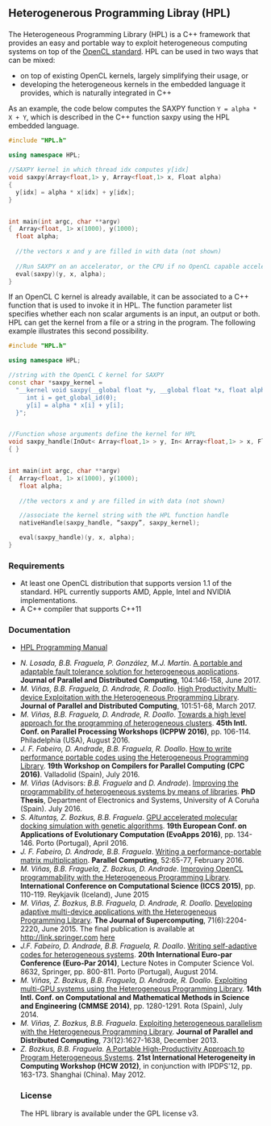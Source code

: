 ## Heterogenerous Programming Libray (HPL) </p>

 The Heterogeneous Programming Library (HPL) is a C++ framework that provides an easy and portable way to exploit heterogeneous computing systems on top of the [OpenCL standard](http://www.khronos.org/opencl/). HPL can be used in two ways that can be mixed:

- on top of existing OpenCL kernels, largely simplifying their usage, or
- developing the heterogeneous kernels in the embedded language it provides, which is naturally integrated in C++

As an example, the code below computes the SAXPY function `Y = alpha * X + Y`, which is described in the C++ function saxpy using the HPL embedded language.
 
 ```cpp 
#include "HPL.h"

using namespace HPL;

//SAXPY kernel in which thread idx computes y[idx]
void saxpy(Array<float,1> y, Array<float,1> x, Float alpha) 
{
   y[idx] = alpha * x[idx] + y[idx];
}


int main(int argc, char **argv) 
{  Array<float, 1> x(1000), y(1000);
   float alpha;
  
   //the vectors x and y are filled in with data (not shown)
  
   //Run SAXPY on an accelerator, or the CPU if no OpenCL capable accelerator is found
   eval(saxpy)(y, x, alpha);
}
 ```

 If an OpenCL C kernel is already available, it can be associated to a C++ function that is used to invoke it in HPL. The function parameter list specifies whether each non scalar arguments is an input, an output or both. HPL can get the kernel from a file or a string in the program. The following example illustrates this second possibility.

```cpp 
#include "HPL.h"

using namespace HPL;

//string with the OpenCL C kernel for SAXPY
const char *saxpy_kernel = 
  "__kernel void saxpy(__global float *y, __global float *x, float alpha) {\n \
     int i = get_global_id(0);                                             \n \
     y[i] = alpha * x[i] + y[i];                                           \n \
  }";


//Function whose arguments define the kernel for HPL
void saxpy_handle(InOut< Array<float,1> > y, In< Array<float,1> > x, Float alpha)
{ }


int main(int argc, char **argv) 
{  Array<float, 1> x(1000), y(1000);
   float alpha;
  
   //the vectors x and y are filled in with data (not shown)

   //associate the kernel string with the HPL function handle
   nativeHandle(saxpy_handle, “saxpy”, saxpy_kernel);

   eval(saxpy_handle)(y, x, alpha);
}
```

### Requirements

  - At least one OpenCL distribution that supports version 1.1 of the standard. HPL currently supports AMD, Apple, Intel and NVIDIA implementations.
  - A C++ compiler that supports C++11
 
### Documentation

 - [HPL Programming Manual](http://hpl.des.udc.es/page1_assets/HPL_programming_manual.pdf)

<ul>
<li>
<i>N. Losada, B.B. Fraguela, P. Gonz&aacute;lez, M.J. Mart&iacute;n</i>.
<a href="http://gac.udc.es/~basilio/papers/Losada17-CPPC_HPL.pdf">
A portable and adaptable fault tolerance solution for heterogeneous applications</a>.
<b> Journal of Parallel and Distributed Computing</b>, 104:146-158, June 2017.
</li>

<li>
<i>M. Vi&ntilde;as, B.B. Fraguela, D. Andrade, R. Doallo</i>.
<a href="http://gac.udc.es/~basilio/papers/Vinas17-HPL.pdf">
High Productivity Multi-device Exploitation with the Heterogeneous Programming Library</a>.
<b> Journal of Parallel and Distributed Computing</b>, 101:51-68, March 2017.
</li>

<li>
<i>M. Vi&ntilde;as, B.B. Fraguela, D. Andrade, R. Doallo</i>.
<a href="http://gac.udc.es/~basilio/papers/Vinas16-clusters.pdf">
Towards a high level approach for the programming of heterogeneous clusters</a>.
<b> 45th Intl. Conf. on Parallel Processing Workshops (ICPPW 2016)</b>, pp. 106-114. Philadelphia (USA), August 2016.
</li>

<li>
<i>J. F. Fabeiro, D. Andrade,  B.B. Fraguela, R. Doallo</i>.
<a href="https://www.researchgate.net/profile/Jorge_Fernandez_Fabeiro/publication/305556818_How_to_Write_Performance_Portable_Codes_using_the_Heterogeneous_Programming_Library/links/57935f2108aeb0ffccddc0e0.pdf">
How to write performance portable codes using the Heterogeneous Programming Library</a>.
<b> 19th Workshop on  Compilers for Parallel Computing (CPC 2016)</b>. Valladolid (Spain), July 2016.
</li>

<li>
<i>M. Vi&ntilde;as</i> (Advisors: <i>B.B. Fraguela</i> and <i>D. Andrade</i>).
<a href="http://gac.udc.es/tesis/MoisesVinasBuceta.pdf">Improving the programmability of heterogeneous systems by means of libraries</a>. <b>PhD Thesis</b>, Department of Electronics and Systems, University of A Coru&ntilde;a (Spain). July 2016.
</li>

<li>
<i>S. Altuntaş, Z. Bozkus, B.B. Fraguela</i>.
<a href="http://gac.udc.es/~basilio/papers/Altuntas16-Docking.pdf">
GPU accelerated molecular docking simulation with genetic algorithms</a>.
<b> 19th European Conf. on Applications of Evolutionary Computation (EvoApps 2016)</b>, pp. 134-146. Porto (Portugal), April 2016.
</li>

<li>
<i>J. F. Fabeiro, D. Andrade,  B.B. Fraguela</i>.
<a href="http://gac.udc.es/~basilio/papers/Fabeiro16-HPLmxproduct.pdf">
Writing a performance-portable matrix multiplication</a>.
<b> Parallel Computing</b>, 52:65-77, February 2016.
</li>

<li>
<i>M. Vi&ntilde;as, B.B. Fraguela, Z. Bozkus, D. Andrade</i>.
<a href="http://gac.udc.es/~basilio/papers/Vinas15-HPLOpenCL.pdf">
Improving OpenCL programmability with the Heterogeneous Programming Library</a>.
<b> International Conference on Computational Science (ICCS 2015)</b>, pp. 110-119. Reykjavik (Iceland), June 2015</li>
</li>

<li>
<i>M. Vi&ntilde;as, Z. Bozkus, B.B. Fraguela, D. Andrade, R. Doallo</i>.
<a href="http://gac.udc.es/~basilio/papers/Vinas15-HPLmultidevice.pdf">
Developing adaptive multi-device applications with the Heterogeneous Programming Library</a>.
<b> The Journal of Supercomputing</b>, 71(6):2204-2220, June 2015.
The final publication is available at <a href="http://link.springer.com">http://link.springer.com</a> <a href="http://link.springer.com/article/10.1007%2Fs11227-014-1352-1">here</a>
</li>

<li>
<i>J.F. Fabeiro, D. Andrade, B.B. Fraguela, R. Doallo</i>.
<a href="http://gac.udc.es/~basilio/papers/Fabeiro14-HPL.pdf">
Writing self-adaptive codes for heterogeneous systems</a>.
<b> 20th International Euro-par Conference (Euro-Par 2014)</b>,  
Lecture Notes in Computer Science Vol. 8632, Springer, pp. 800-811. 
Porto (Portugal), August 2014.
</li>

<li>
<i>M. Vi&ntilde;as, Z. Bozkus, B.B. Fraguela, D. Andrade, R. Doallo</i>.
<a href="http://gac.udc.es/~basilio/papers/Vinas14-multiGPU.pdf">
Exploiting multi-GPU systems using the Heterogeneous Programming Library</a>.
<b> 14th Intl. Conf. on Computational and Mathematical Methods in Science and Engineering (CMMSE 2014)</b>, pp. 1280-1291. Rota (Spain), July 2014.
</li>

<li>
<i>M. Vi&ntilde;as, Z. Bozkus, B.B. Fraguela</i>.
<a href="http://gac.udc.es/~basilio/papers/Vinas13-HPL.pdf">
Exploiting heterogeneous parallelism with the Heterogeneous Programming Library</a>.
<b> Journal of Parallel and Distributed Computing</b>, 73(12):1627-1638, December 2013.
</li>

<li>
<i>Z. Bozkus, B.B. Fraguela.</i>
   <a href="http://gac.udc.es/~basilio/papers/Bozkus12-HPL.pdf">A Portable High-Productivity Approach to Program Heterogeneous Systems</a>. <b>21st International Heterogeneity in Computing Workshop (HCW 2012)</b>, in conjunction with IPDPS'12, pp. 163-173. Shanghai (China). May 2012.
</li>
</lu>


### License

The HPL library is available under the GPL license v3.
